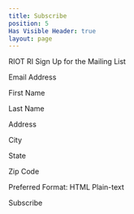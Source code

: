 ```yaml
---
title: Subscribe
position: 5
Has Visible Header: true
layout: page
---
```


RIOT RI
Sign Up for the Mailing List

Email Address

First Name

Last Name

Address

City

State

Zip Code

Preferred Format: 
HTML
Plain-text

Subscribe